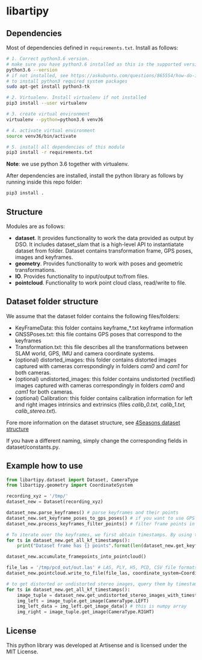 # libartipy

## Dependencies

Most of dependencies defined in `requirements.txt`. Install as follows:

```bash
# 1. Correct python3.6 version.
# make sure you have python3.6 installed as this is the supported version!
python3.6 --version
# if not installed, see https://askubuntu.com/questions/865554/how-do-i-install-python-3-6-using-apt-get
# to install python3 required system packages
sudo apt-get install python3-tk

# 2. Virtualenv. Install virtualenv if not installed
pip3 install --user virtualenv

# 3. create virtual environment
virtualenv --python=python3.6 venv36

# 4. activate virtual environment
source venv36/bin/activate

# 5. install all dependencies of this module
pip3 install -r requirements.txt
```

**Note**: we use python 3.6 together with virtualenv.

After dependencies are installed, install the python library as follows by running inside this repo folder:

```bash
pip3 install .
```

## Structure

Modules are as follows:
* **dataset**. It provides functionality to work the data provided as output by DSO. It includes dataset_slam that is a high-level API to instantiatate dataset from folder. Dataset contains transformation frame, GPS poses, images and keyframes.
* **geometry**. Provides functionality to work with poses and geometric transformations.
* **IO**. Provides functionality to input/output to/from files.
* **pointcloud**. Functionality to work point cloud class, read/write to file.

## Dataset folder structure

We assume that the dataset folder contains the following files/folders:
* KeyFrameData: this folder contains keyframe_*.txt keyframe information
* GNSSPoses.txt: this file contains GPS poses that correspond to the keyframes
* Transformation.txt: this file describes all the transformations between SLAM world, GPS, IMU and camera coordinate systems.
* (optional) distorted_images: this folder contains distorted images captured with cameras correspondingly in folders _cam0_ and _cam1_ for both cameras.
* (optional) undistorted_images: this folder contains undistorted (rectified) images captured with cameras correspondingly in folders _cam0_ and _cam1_ for both cameras.
* (optional) Calibration: this folder contains calibration information for left and right images intrinsics and extrinsics (files _calib_0.txt, calib_1.txt, calib_stereo.txt_).

Fore more information on the dataset structure, see [4Seasons dataset structure](https://www.4seasons-dataset.com/documentation)

If you have a different naming, simply change the corresponding fields in dataset/constants.py.

## Example how to use

```python
from libartipy.dataset import Dataset, CameraType
from libartipy.geometry import CoordinateSystem

recording_xyz = '/tmp/'
dataset_new = Dataset(recording_xyz)

dataset_new.parse_keyframes() # parse keyframes and their points
dataset_new.set_keyframe_poses_to_gps_poses() # if you want to use GPS poses (if available)
dataset_new.process_keyframes_filter_points() # filter frame points in keyframes according to certain criteria

# To iterate over the keyframes, we first obtain timestamps. By using timestamps we get a specific keyframe.
for ts in dataset_new.get_all_kf_timestamps():
    print("Dataset frame has {} points".format(len(dataset_new.get_keyframe_with_timestamp(ts).get_frame_points().index)))

dataset_new.accumulate_framepoints_into_pointcloud()

file_las = '/tmp/pcd_out/out.las' # LAS, PLY, H5, PCD, CSV file formats supported.
dataset_new.pointcloud.write_to_file(file_las, coordinate_system=CoordinateSystem.ECEF, fmt="xyzi")

# to get distorted or undistorted stereo images, query them by timestamps
for ts in dataset_new.get_all_kf_timestamps():
    image_tuple = dataset_new.get_undistorted_stereo_images_with_timestamp(ts)
    img_left = image_tuple.get_image(CameraType.LEFT)
    img_left_data = img_left.get_image_data() # this is numpy array
    img_right = image_tuple.get_image(CameraType.RIGHT)
```

## License

This python library was developed at Artisense and is licensed under the MIT License.

